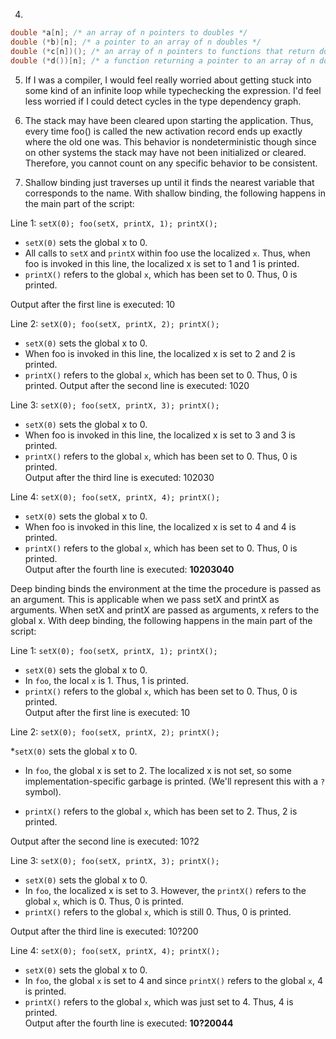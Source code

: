 4)
```c
double *a[n]; /* an array of n pointers to doubles */
double (*b)[n]; /* a pointer to an array of n doubles */
double (*c[n])(); /* an array of n pointers to functions that return doubles */
double (*d())[n]; /* a function returning a pointer to an array of n doubles */
```
5) If I was a compiler, I would feel really worried about getting stuck into some kind of an infinite loop while
typechecking the expression. I'd feel less worried if I could detect cycles in the type dependency graph.

7) The stack may have been cleared upon starting the application. Thus, every time foo() is called the
new activation record ends up exactly where the old one was. This behavior is nondeterministic though since
on other systems the stack may have not been initialized or cleared. Therefore, you cannot count on any
specific behavior to be consistent.

8) Shallow binding just traverses up until it finds the nearest variable that corresponds to the name. With shallow binding, the following happens in the main part of the script:

Line 1:
`setX(0); foo(setX, printX, 1); printX();`

* `setX(0)` sets the global x to 0.
* All calls to `setX` and `printX` within foo use the localized `x`. Thus, when foo is invoked in this line, the localized x is set to 1 and 1 is printed.
* `printX()` refers to the global `x`, which has been set to 0. Thus, 0 is printed.  

Output after the first line is executed: 10

Line 2:
`setX(0); foo(setX, printX, 2); printX();`

* `setX(0)` sets the global x to 0.
* When foo is invoked in this line, the localized x is set to 2 and 2 is printed.
* `printX()` refers to the global `x`, which has been set to 0. Thus, 0 is printed. 
Output after the second line is executed: 1020

Line 3:
`setX(0); foo(setX, printX, 3); printX();`  
* `setX(0)` sets the global x to 0.
* When foo is invoked in this line, the localized x is set to 3 and 3 is printed.
* `printX()` refers to the global `x`, which has been set to 0. Thus, 0 is printed.  
Output after the third line is executed: 102030

Line 4:
`setX(0); foo(setX, printX, 4); printX();`  
* `setX(0)` sets the global x to 0.
* When foo is invoked in this line, the localized x is set to 4 and 4 is printed.
* `printX()` refers to the global `x`, which has been set to 0. Thus, 0 is printed.  
Output after the fourth line is executed: **10203040**  

Deep binding binds the environment at the time the procedure is passed as an argument. This is applicable when we pass setX and printX as arguments. When setX and printX are passed as arguments, x refers to the global x. With deep binding, the following happens in the main part of the script:

Line 1:
`setX(0); foo(setX, printX, 1); printX();`
* `setX(0)` sets the global x to 0.
* In `foo`, the local `x` is 1. Thus, 1 is printed.
* `printX()` refers to the global `x`, which has been set to 0. Thus, 0 is printed.  
Output after the first line is executed: 10

Line 2:
`setX(0); foo(setX, printX, 2); printX();`

*`setX(0)` sets the global x to 0.

* In `foo`, the global x is set to 2. The localized x is not set, so some implementation-specific garbage is printed. (We'll represent this with a `?` symbol).

* `printX()` refers to the global `x`, which has been set to 2. Thus, 2 is printed.  

Output after the second line is executed: 10?2

Line 3:
`setX(0); foo(setX, printX, 3); printX();`

* `setX(0)` sets the global x to 0.
* In `foo`, the localized x is set to 3. However, the `printX()` refers to the global `x`, which is 0. Thus, 0 is printed.
* `printX()` refers to the global `x`, which is still 0. Thus, 0 is printed.  

Output after the third line is executed: 10?200

Line 4:
`setX(0); foo(setX, printX, 4); printX();`
* `setX(0)` sets the global x to 0.
* In `foo`, the global `x` is set to 4 and since `printX()` refers to the global `x`, 4 is printed.
* `printX()` refers to the global `x`, which was just set to 4. Thus, 4 is printed.  
Output after the fourth line is executed: **10?20044**
